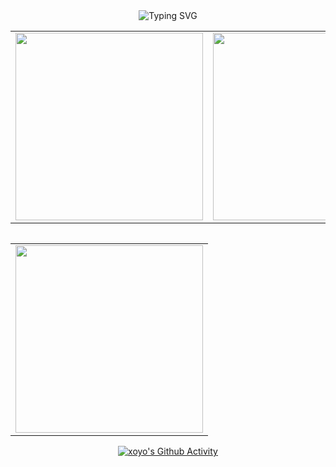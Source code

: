 <center>
<img title="" src="https://readme-typing-svg.demolab.com?font=ZCOOL+KuaiLe&pause=1000&center=%E5%81%87%E7%9A%84&vCenter=%E7%9C%9F&repeat=%E5%81%87%E7%9A%84&width=435&lines=%E9%80%8D%E9%81%A5%E6%98%AF%E4%B8%80%E7%A7%8D%E6%97%A0%E6%8B%98%E6%97%A0%E6%9D%9F%E5%A2%83%E7%95%8C%E3%80%82" alt="Typing SVG">
</center>


<center>
<table>
<tr>
<td><img style="width: 300px" src="https://github-readme-stats.vercel.app/api?username=xoxoyo&show_icons=true&theme=dark" /></th>
</td>
<td><img style="width: 300px" src="https://github-readme-stats.vercel.app/api/top-langs/?username=xoxoyo&hide_progress=true&theme=dark" /></td>
<table>
</center>

<table>
<tr>
<td>
  <img style="width: 300px" src="https://github-readme-stats.vercel.app/api/pin/?username=xoxoyo&repo=xoxoyo&theme=dark" />
</td>
</tr>
</table>





[![xoyo's Github Activity](https://github-readme-activity-graph.cyclic.app/graph?username=xoxoyo&theme=github-compact)](https://github.com/xoxoyo)


